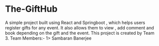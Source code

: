 # The-GiftHub

A simple project built using React and Springboot , which helps users register gifts for any event. It also allows them to view , add comment and book depending on the gift and the event.
This project is created by Team 3.
Team Members:-
1> Sambaran Banerjee
